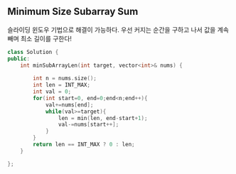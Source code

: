 ##  Minimum Size Subarray Sum

슬라이딩 윈도우 기법으로 해결이 가능하다.
우선 커지는 순간을 구하고 나서 값을 계속 빼며 최소 길이를 구한다!

```c++
class Solution {
public:
    int minSubArrayLen(int target, vector<int>& nums) {
        
        int n = nums.size();
        int len = INT_MAX;
        int val = 0;
        for(int start=0, end=0;end<n;end++){
            val+=nums[end];
            while(val>=target){
                len = min(len, end-start+1);
                val-=nums[start++];
            }
        }
        return len == INT_MAX ? 0 : len;
    }

};
```

